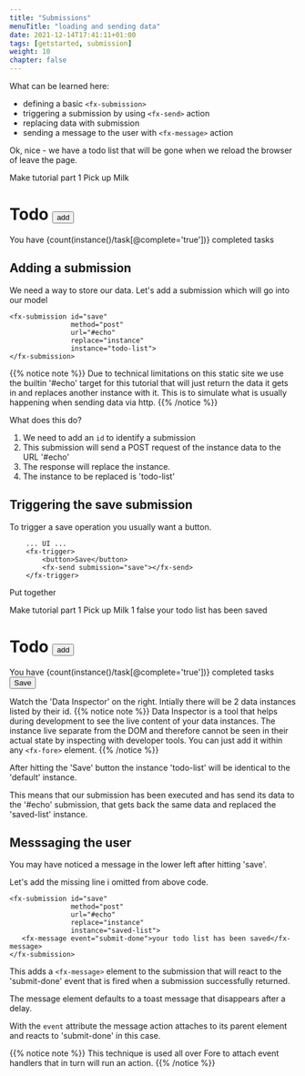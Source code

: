 ```yaml
---
title: "Submissions"
menuTitle: "loading and sending data"
date: 2021-12-14T17:41:11+01:00
tags: [getstarted, submission]
weight: 10
chapter: false
---
```


What can be learned here:
* defining a basic `<fx-submission>`
* triggering a submission by using `<fx-send>` action
* replacing data with submission 
* sending a message to the user with `<fx-message>` action

Ok, nice - we have a todo list that will be gone when we reload the browser 
of leave the page.

<fx-fore id="todo">
    <fx-model id="record">
        <fx-instance>
            <data>
                <task complete="false" due="2022-06-05">Make tutorial part 1</task>
                <task complete="false" due="2022-06-15">Pick up Milk</task>
                <template>
                    <task complete="false" due="">new task</task>
                </template>
            </data>
        </fx-instance>
        <fx-bind ref="task" constraint="string-length(.) > 0" alert="what's your todo?"></fx-bind>
    </fx-model>
    <h1>Todo
        <fx-trigger class="btn add">
            <button>add</button>
            <fx-insert ref="task" at="1" position="before" origin="template/task"></fx-insert>
            <fx-refresh></fx-refresh>
        </fx-trigger>
    </h1>
    <div class="info">
        You have {count(instance()/task[@complete='true'])} completed tasks
    </div>
    <fx-repeat id="task" ref="task">
        <template>
            <div>
                <fx-control ref="@complete" value-prop="checked" update-event="input">
                    <input class="widget" type="checkbox">
                </fx-control>
                <fx-control class="{@complete}" id="task" ref="."></fx-control>
                <fx-control ref="@due">
                    <input type="date">
                </fx-control>
                <fx-trigger class="btn delete">
                    <button>delete</button>
                    <fx-delete ref="."></fx-delete>
                </fx-trigger>
            </div>
        </template>
    </fx-repeat>
</fx-fore>

## Adding a submission

We need a way to store our data. Let's add a submission which 
will go into our model

```
<fx-submission id="save"
               method="post"
               url="#echo"
               replace="instance"
               instance="todo-list">
</fx-submission> 
```

{{% notice note %}}
Due to technical limitations on this static site we use the builtin
'#echo' target for this tutorial that will just return the data it gets in and replaces 
another instance with it. This is to simulate what is usually happening when sending data via http. 
{{% /notice %}}

What does this do?
1. We need to add an `id` to identify a submission
1. This submission will send a POST request
of the instance data to the URL '#echo'
1. The response will replace the instance. 
1. The instance to be replaced is 'todo-list' 

## Triggering the save submission 
To trigger a save operation you usually want a button.

```
    ... UI ...
    <fx-trigger>
        <button>Save</button>
        <fx-send submission="save"></fx-send>
    </fx-trigger>
``` 

Put together

<fx-fore id="todo">
    <fx-model id="record">
        <fx-instance>
            <data>
                <task complete="false" due="2022-06-05">Make tutorial part 1</task>
                <task complete="false" due="2022-06-15">Pick up Milk</task>
                <template>
                    <task complete="false" due="">new task</task>
                </template>
                <count>1</count>
                <showclosed>false</showclosed>
            </data>
        </fx-instance>
        <fx-instance id="saved-list">
            <data></data>
        </fx-instance>
        <fx-bind ref="task" constraint="string-length(.) > 0" alert="what's your todo?"></fx-bind>
        <fx-submission id="save"
                       method="post"
                       url="#echo"
                       replace="instance"
                       instance="saved-list">
           <fx-message event="submit-done">your todo list has been saved</fx-message>
        </fx-submission> 
    </fx-model>
    <h1>Todo
        <fx-trigger class="btn add">
            <button>add</button>
            <fx-insert ref="task" at="1" position="before" origin="template/task"></fx-insert>
            <fx-refresh></fx-refresh>
        </fx-trigger>
    </h1>
    <div class="info">
        You have {count(instance()/task[@complete='true'])} completed tasks
    </div>
    <fx-repeat id="task" ref="task">
        <template>
            <div>
                <fx-control ref="@complete" value-prop="checked" update-event="input">
                    <input class="widget" type="checkbox">
                </fx-control>
                <fx-control class="{@complete}" id="task" ref="."></fx-control>
                <fx-control ref="@due">
                    <input type="date">
                </fx-control>
                <fx-trigger class="btn delete">
                    <button>delete</button>
                    <fx-delete ref="."></fx-delete>
                </fx-trigger>
            </div>
        </template>
    </fx-repeat>
    <fx-trigger class="save">
        <button>Save</button>
        <fx-send submission="save"></fx-send>
    </fx-trigger>
    <fx-inspector open></fx-inspector>
</fx-fore>

Watch the 'Data Inspector' on the right. Intially there will be 2 data instances listed by their id.
{{% notice note %}}
Data Inspector is a tool that helps during development to see the live content of your data instances. 
The instance live separate from the DOM and therefore cannot be seen in their actual state by inspecting
with developer tools.
You can just add it within any `<fx-fore>` element.
{{% /notice %}}

After hitting the 'Save' button the instance 'todo-list' will be identical to the 'default' instance.

This means that our submission has been executed and has send its data to the '#echo' submission, that gets back the 
same data and replaced the 'saved-list' instance.

## Messsaging the user

You may have noticed a message in the lower left after hitting 'save'.

Let's add the missing line i omitted from above code.
```
<fx-submission id="save"
               method="post"
               url="#echo"
               replace="instance"
               instance="saved-list">
   <fx-message event="submit-done">your todo list has been saved</fx-message>
</fx-submission> 
```

This adds a `<fx-message>` element to the submission that will react to the 'submit-done' event
that is fired when a submission successfully returned. 

The message element defaults to a toast message
that disappears after a delay. 

With the `event` attribute the message action attaches to its parent element and reacts to 'submit-done' in this case. 

{{% notice note %}}
This technique is used all over Fore to attach event handlers that in turn will run an action.
{{% /notice %}}






